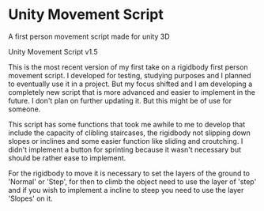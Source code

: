 # Unity Movement Script
 A first person movement script made for unity 3D


Unity Movement Script v1.5

This is the most recent version of my first take on a rigidbody first person movement script. I developed for testing, studying purposes and I planned to eventually use it in a project. But my focus shifted and I am developing a completely new script that is more advanced and easier to implement in the future. I don't plan on further updating it. But this might be of use for someone.

This script has some functions that took me awhile to me to develop that include the capacity of clibling staircases, the rigidbody not slipping down slopes or inclines and some easier function like sliding and croutching. I didn't implement a button for sprinting because it wasn't necessary but should be rather ease to implement.

For the rigidbody to move it is necessary to set the layers of the ground to 'Normal' or 'Step', for then to climb the object need to use the layer of 'step' and 
if you wish to implement a incline to steep you need to use the layer 'Slopes' on it.
